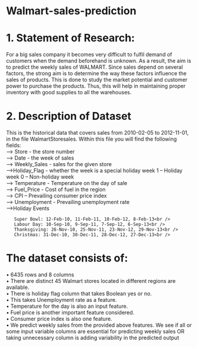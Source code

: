 # Walmart-sales-prediction
# 1. Statement of Research:
For a big sales company it becomes very difficult to fulfil demand of customers
when the demand beforehand is unknown. As a result, the aim is to predict the 
weekly sales of WALMART. Since sales depend on several factors, the strong 
aim is to determine the way these factors influence the sales of products. This 
is done to study the market potential and customer power to purchase the 
products. Thus, this will help in maintaining proper inventory with good 
supplies to all the warehouses.
# 2. Description of Dataset

This is the historical data that covers sales from 2010-02-05 to 2012-11-01, in the file 
WalmartStoresales. Within this file you will find the following fields:<br />
 --> Store - the store number<br />
 --> Date - the week of sales<br />
 --> Weekly_Sales - sales for the given store<br />
 -->Holiday_Flag - whether the week is a special holiday week 1 – Holiday week 0 – Non-holiday week<br />
 --> Temperature - Temperature on the day of sale<br />
 --> Fuel_Price - Cost of fuel in the region<br />
 --> CPI – Prevailing consumer price index<br />
 --> Unemployment - Prevailing unemployment rate<br />
 -->Holiday Events
       
       Super Bowl: 12-Feb-10, 11-Feb-11, 10-Feb-12, 8-Feb-13<br />
       Labour Day: 10-Sep-10, 9-Sep-11, 7-Sep-12, 6-Sep-13<br />
       Thanksgiving: 26-Nov-10, 25-Nov-11, 23-Nov-12, 29-Nov-13<br />
       Christmas: 31-Dec-10, 30-Dec-11, 28-Dec-12, 27-Dec-13<br />
# The dataset consists of:<br />
• 6435 rows and 8 columns<br />
• There are distinct 45 Walmart stores located in different regions are available.<br />
• There is holiday flag column that takes Boolean yes or no.<br />
• This takes Unemployment rate as a feature.<br />
• Temperature for the day is also an input feature.<br />
• Fuel price is another important feature considered.<br />
• Consumer price index is also one feature.<br />
• We predict weekly sales from the provided above features. We see if all or some input variable columns are essential for predicting weekly sales OR taking 
unnecessary column is adding variability in the predicted output
